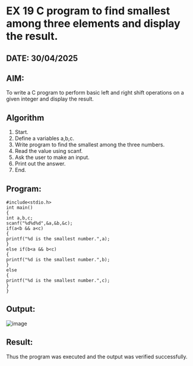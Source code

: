 # EX 19 C program to find smallest among three elements and display the result.
## DATE: 30/04/2025
## AIM:
To write a C program to perform basic left and right shift operations on a given integer and display the result.

## Algorithm
1. Start. 
2. Define a variables a,b,c. 
3. Write program to find the smallest among the three numbers. 
4. Read the value using scanf. 
5. Ask the user to make an input. 
6. Print out the answer. 
7. End. 

## Program:
```
#include<stdio.h> 
int main() 
{ 
int a,b,c;  
scanf("%d%d%d",&a,&b,&c);  
if(a<b && a<c) 
{ 
printf("%d is the smallest number.",a); 
} 
else if(b<a && b<c) 
{ 
printf("%d is the smallest number.",b); 
} 
else 
{ 
printf("%d is the smallest number.",c); 
} 
}
```

## Output:
![image](https://github.com/user-attachments/assets/8abc4f10-8136-47d7-9b51-80b86e546983)



## Result:
Thus the program was executed and the output was verified successfully.
